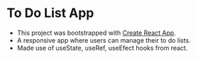 # To Do List App

- This project was bootstrapped with [Create React App](https://github.com/facebook/create-react-app).
- A responsive app where users can manage their to do lists.
- Made use of useState, useRef, useEfect hooks from react. 

